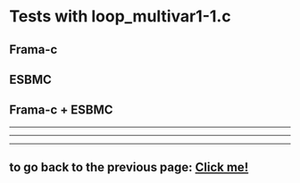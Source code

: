 # **Tests with loop_multivar1-1.c**

## **Frama-c**

## **ESBMC**

## **Frama-c + ESBMC**
---

---

---
## to go back to the previous page: [Click me!](../../../README.md)
